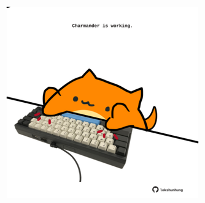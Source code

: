 <!-- built at 25/06/2023, 14:00:53 UTC -->
<p align="center">
  <img width="500" height="500" src="./ReadmeImage.svg">
</p>
